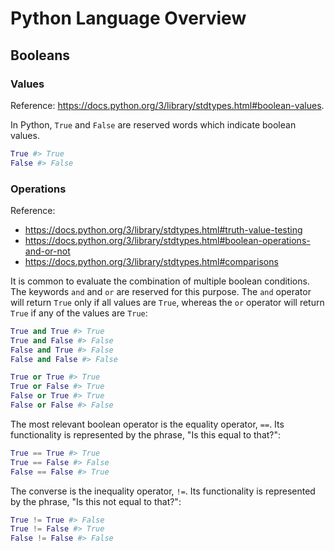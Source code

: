 # Python Language Overview

## Booleans

### Values

Reference: https://docs.python.org/3/library/stdtypes.html#boolean-values.

In Python, `True` and `False` are reserved words which indicate boolean values.

```python
True #> True
False #> False
```

### Operations

Reference:

  + https://docs.python.org/3/library/stdtypes.html#truth-value-testing
  + https://docs.python.org/3/library/stdtypes.html#boolean-operations-and-or-not
  + https://docs.python.org/3/library/stdtypes.html#comparisons

It is common to evaluate the combination of multiple boolean conditions. The keywords `and` and `or` are reserved for this purpose. The `and` operator will return `True` only if all values are `True`, whereas the `or` operator will return `True` if any of the values are `True`:

```python
True and True #> True
True and False #> False
False and True #> False
False and False #> False

True or True #> True
True or False #> True
False or True #> True
False or False #> False
```

The most relevant boolean operator is the equality operator, `==`. Its functionality is represented by the phrase, "Is this equal to that?":

```python
True == True #> True
True == False #> False
False == False #> True
```

The converse is the inequality operator, `!=`. Its functionality is represented by the phrase, "Is this not equal to that?":

```python
True != True #> False
True != False #> True
False != False #> False
```
